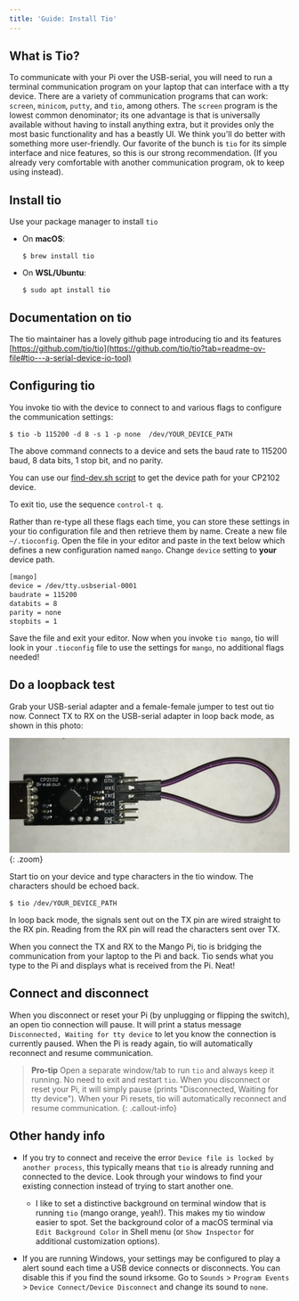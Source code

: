 ```yaml
---
title: 'Guide: Install Tio'
---
```


## What is Tio?

To communicate with your Pi over the USB-serial, you will need to run a terminal communication program on your laptop that can interface with a tty device. There are a variety of communication programs that can work: `screen`, `minicom`, `putty`, and `tio`, among others.  The `screen` program is the lowest common denominator; its one advantage is that is  universally available without having to install anything extra, but it provides only the most basic functionality and has a beastly UI.  We think you'll do better with something more user-friendly. Our favorite of the bunch is `tio` for its simple interface and nice features, so this is our strong recommendation. (If you already very comfortable with another communication program, ok to keep using instead).

## Install tio
Use your package manager to install `tio`

-  On __macOS__:
    ```console
    $ brew install tio
    ```
- On __WSL/Ubuntu__:
    ```console
    $ sudo apt install tio
    ```

## Documentation on tio
The tio maintainer has a lovely github page introducing tio and its features [https://github.com/tio/tio](https://github.com/tio/tio?tab=readme-ov-file#tio---a-serial-device-io-tool)

## Configuring tio

You invoke tio with the device to connect to and various flags to configure the communication settings:

```console 
$ tio -b 115200 -d 8 -s 1 -p none  /dev/YOUR_DEVICE_PATH
```

The above command connects to a device and sets the baud rate to 115200 baud, 8 data bits, 1 stop bit, and no parity.

You can use our [find-dev.sh script](/guides/install/cp2102#find-dev) to get the device path
for your CP2102 device.

To exit tio, use the sequence `control-t q`.

Rather than re-type all these flags each time, you can store these settings in your tio configuration file and then retrieve them by name. Create a new file `~/.tioconfig`. Open the file in your editor and paste in the text below which defines a new configuration named `mango`.  Change `device` setting to __your__ device path.

```
[mango]
device = /dev/tty.usbserial-0001
baudrate = 115200
databits = 8
parity = none
stopbits = 1
```

Save the file and exit your editor. Now when you invoke `tio mango`, tio will look in your `.tioconfig` file to use the settings for `mango`, no additional flags needed!

## Do a loopback test

Grab your USB-serial adapter and a female-female jumper to test out tio now. Connect TX to RX on the USB-serial adapter in loop back mode, as shown in this photo:

![loop back](/labs/lab3/images/loopback.jpg){: .zoom}

Start tio on your device and type characters in the tio window. The characters should be echoed back.
```console
$ tio /dev/YOUR_DEVICE_PATH
```
In loop back mode, the signals sent out on the TX pin are wired straight to the RX pin. Reading from the RX pin will read the characters sent over TX.

When you connect the TX and RX to the Mango Pi, tio is bridging the communication from your laptop to the Pi and back. Tio sends what you type to the Pi and displays what is received from the Pi. Neat!

## Connect and disconnect

When you disconnect or reset your Pi (by unplugging or flipping the switch), an open tio connection will pause. It will print a status message  `Disconnected, Waiting for tty device` to let you know the connection is currently paused. When the Pi is ready again, tio will automatically reconnect and resume communication.

> __Pro-tip__
Open a separate window/tab to run `tio` and always keep it running. No need to exit and restart `tio`. When you disconnect or reset your Pi, it will simply pause (prints "Disconnected, Waiting for tty device"). When your Pi resets, tio will automatically reconnect and resume communication.
{: .callout-info}

## Other handy info
- If you try to connect and receive the error `Device file is locked by another process`, this typically means that `tio` is already running and connected to the device. Look through your windows to find your existing connection instead of trying to start another one.
    - I like to set a distinctive background on terminal window that is running `tio` (mango orange, yeah!). This makes my tio window easier to spot. Set the background color of a macOS terminal via `Edit Background Color` in Shell menu (or `Show Inspector` for additional customization options).

- If you are running Windows, your settings may be configured to play a alert sound each time a USB device connects or disconnects. You can disable this if you find the sound irksome.  Go to `Sounds` > `Program Events` > `Device Connect/Device Disconnect` and change its sound to `none`.


